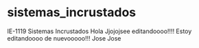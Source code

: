 # sistemas_incrustados
IE-1119 Sistemas Incrustados 
Hola
Jjojojsee editandoooo!!!!
Estoy editandoooo de nuevooooo!!!
Jose Jose

